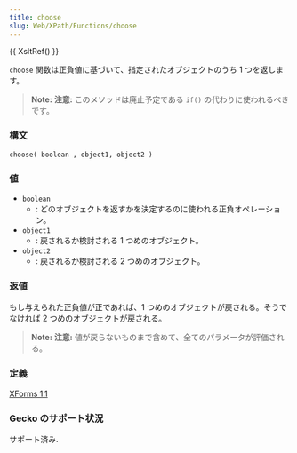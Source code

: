 ```yaml
---
title: choose
slug: Web/XPath/Functions/choose
---
```

{{ XsltRef() }}

`choose` 関数は正負値に基づいて、指定されたオブジェクトのうち 1 つを返します。

> **Note:** **注意:** このメソッドは廃止予定である `if()` の代わりに使われるべきです。

### 構文

```
choose( boolean , object1, object2 )
```

### 値

- `boolean`
  - : どのオブジェクトを返すかを決定するのに使われる正負オペレーション。
- `object1`
  - : 戻されるか検討される 1 つめのオブジェクト。
- `object2`
  - : 戻されるか検討される 2 つめのオブジェクト。

### 返値

もし与えられた正負値が正であれば、1 つめのオブジェクトが戻される。そうでなければ 2 つめのオブジェクトが戻される。

> **Note:** **注意:** 値が戻らないものまで含めて、全てのパラメータが評価される。

### 定義

[XForms 1.1](http://www.w3.org/TR/xforms11/#fn-choose)

### Gecko のサポート状況

サポート済み.
